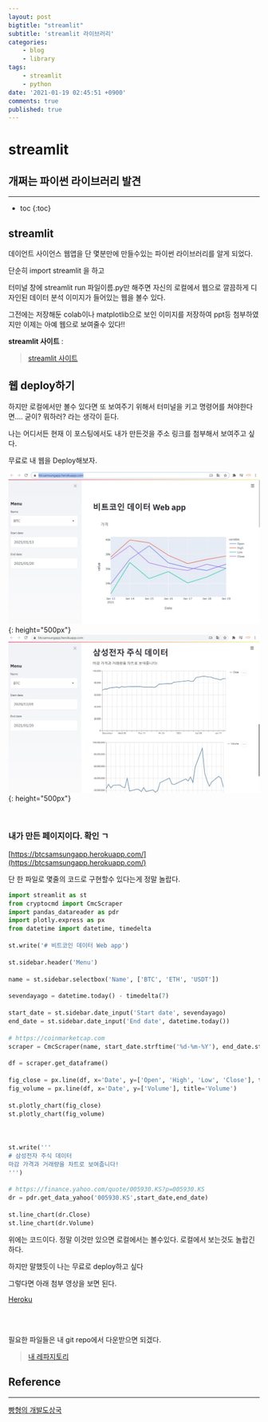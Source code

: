 ```yaml
---
layout: post
bigtitle: "streamlit"
subtitle: 'streamlit 라이브러리'
categories:
    - blog
    - library
tags:
    - streamlit
    - python
date: '2021-01-19 02:45:51 +0900'
comments: true
published: true
---
```


# streamlit

## 개쩌는 파이썬 라이브러리 발견

---

* toc
{:toc}

## streamlit

데이언트 사이언스 웹앱을 단 몇분만에 만들수있는 파이썬 라이브러리를 알게 되었다.

단순히 import streamlit 을 하고

터미널 창에 streamlit run 파일이름.py만 해주면 자신의 로컬에서 웹으로 깔끔하게 디자인된 데이터 분석 이미지가 들어있는 웹을 볼수 있다.

그전에는 저장해둔 colab이나 matplotlib으로 보인 이미지를 저장하여 ppt등 첨부하였지만 이제는 아예 웹으로 보여줄수 있다!!


**streamlit 사이트** :   
> [streamlit 사이트](https://www.streamlit.io/)




## 웹 deploy하기

하지만 로컬에서만 볼수 있다면 또 보여주기 위해서 터미널을 키고 명령어를 쳐야한다면.... 굳이? 뭐하러? 라는 생각이 듣다.

나는 어디서든 현재 이 포스팅에서도 내가 만든것을 주소 링크를 첨부해서 보여주고 싶다.

무료로 내 웹을 Deploy해보자.

![그림1](/assets/img/Blog/library/streamlit01.JPG){: height="500px"}
![그림2](/assets/img/Blog/library/streamlit02.JPG){:  height="500px"}


<br>

### 내가 만든 페이지이다. 확인 ㄱ

[https://btcsamsungapp.herokuapp.com/](https://btcsamsungapp.herokuapp.com/)

단 한 파일로 몇줄의 코드로 구현할수 있다는게 정말 놀랍다.

~~~python
import streamlit as st
from cryptocmd import CmcScraper
import pandas_datareader as pdr
import plotly.express as px
from datetime import datetime, timedelta

st.write('# 비트코인 데이터 Web app')

st.sidebar.header('Menu')

name = st.sidebar.selectbox('Name', ['BTC', 'ETH', 'USDT'])

sevendayago = datetime.today() - timedelta(7)

start_date = st.sidebar.date_input('Start date', sevendayago)
end_date = st.sidebar.date_input('End date', datetime.today())

# https://coinmarketcap.com
scraper = CmcScraper(name, start_date.strftime('%d-%m-%Y'), end_date.strftime('%d-%m-%Y'))

df = scraper.get_dataframe()

fig_close = px.line(df, x='Date', y=['Open', 'High', 'Low', 'Close'], title='가격')
fig_volume = px.line(df, x='Date', y=['Volume'], title='Volume')

st.plotly_chart(fig_close)
st.plotly_chart(fig_volume)



st.write('''
# 삼성전자 주식 데이터
마감 가격과 거래량을 차트로 보여줍니다!
''')

# https://finance.yahoo.com/quote/005930.KS?p=005930.KS
dr = pdr.get_data_yahoo('005930.KS',start_date,end_date)

st.line_chart(dr.Close)
st.line_chart(dr.Volume)
~~~

위에는 코드이다. 정말 이것만 있으면 로컬에서는 볼수있다. 로컬에서 보는것도 놀랍긴하다.

하지만 말했듯이 나는 무료로 deploy하고 싶다

그렇다면 아래 첨부 영상을 보면 된다.


[Heroku](https://dashboard.heroku.com/)

<br>


<br>

필요한 파일들은 내 git repo에서 다운받으면 되겠다.

> [내 레파지토리](https://github.com/khw11044/second-streamlit-app)

## Reference
---
[빵형의 개발도상국](https://www.youtube.com/watch?v=JLVB8ZUPojw)
